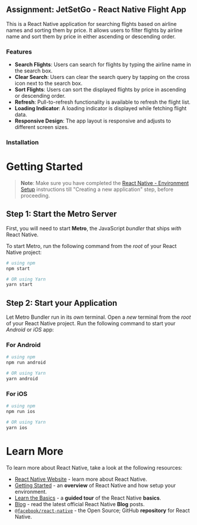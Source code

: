 ## Assignment: JetSetGo - React Native Flight App

This is a React Native application for searching flights based on airline names and sorting them by price. It allows users to filter flights by airline name and sort them by price in either ascending or descending order.

### Features

- **Search Flights**: Users can search for flights by typing the airline name in the search box.
- **Clear Search**: Users can clear the search query by tapping on the cross icon next to the search box.
- **Sort Flights**: Users can sort the displayed flights by price in ascending or descending order.
- **Refresh**: Pull-to-refresh functionality is available to refresh the flight list.
- **Loading Indicator**: A loading indicator is displayed while fetching flight data.
- **Responsive Design**: The app layout is responsive and adjusts to different screen sizes.

### Installation

# Getting Started

> **Note**: Make sure you have completed the [React Native - Environment Setup](https://reactnative.dev/docs/environment-setup) instructions till "Creating a new application" step, before proceeding.

## Step 1: Start the Metro Server

First, you will need to start **Metro**, the JavaScript _bundler_ that ships _with_ React Native.

To start Metro, run the following command from the _root_ of your React Native project:

```bash
# using npm
npm start

# OR using Yarn
yarn start
```

## Step 2: Start your Application

Let Metro Bundler run in its _own_ terminal. Open a _new_ terminal from the _root_ of your React Native project. Run the following command to start your _Android_ or _iOS_ app:

### For Android

```bash
# using npm
npm run android

# OR using Yarn
yarn android
```

### For iOS

```bash
# using npm
npm run ios

# OR using Yarn
yarn ios
```

# Learn More

To learn more about React Native, take a look at the following resources:

- [React Native Website](https://reactnative.dev) - learn more about React Native.
- [Getting Started](https://reactnative.dev/docs/environment-setup) - an **overview** of React Native and how setup your environment.
- [Learn the Basics](https://reactnative.dev/docs/getting-started) - a **guided tour** of the React Native **basics**.
- [Blog](https://reactnative.dev/blog) - read the latest official React Native **Blog** posts.
- [`@facebook/react-native`](https://github.com/facebook/react-native) - the Open Source; GitHub **repository** for React Native.
